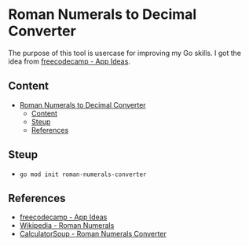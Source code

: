 # Roman Numerals to Decimal Converter

The purpose of this tool is usercase for improving my Go skills. I got the idea
from [freecodecamp - App Ideas](https://www.freecodecamp.org/news/here-are-some-app-ideas-you-can-build-to-level-up-your-coding-skills-39618291f672/).

## Content

- [Roman Numerals to Decimal Converter](#roman-numerals-to-decimal-converter)
  - [Content](#content)
  - [Steup](#steup)
  - [References](#references)

## Steup

* ```go mod init roman-numerals-converter```


## References

* [freecodecamp - App Ideas](https://www.freecodecamp.org/news/here-are-some-app-ideas-you-can-build-to-level-up-your-coding-skills-39618291f672/)
* [Wikipedia - Roman Numerals](https://en.wikipedia.org/wiki/Roman_numerals)
* [CalculatorSoup - Roman Numerals Converter](https://www.calculatorsoup.com/calculators/conversions/roman-numeral-converter.php)
